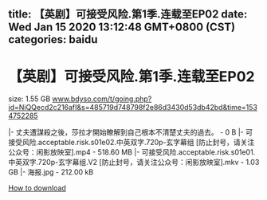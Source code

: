 
title: 【英剧】可接受风险.第1季.连载至EP02
date: Wed Jan 15 2020 13:12:48 GMT+0800 (CST)    
categories: baidu
---

# 【英剧】可接受风险.第1季.连载至EP02
size: 1.55 GB
 www.bdyso.com/t/going.php?id=NiQQecd2c216afI&s=485719d748798f2e86d3430d53db42bd&time=1534752285
 
|- 丈夫遭謀殺之後，莎拉才開始瞭解到自己根本不清楚丈夫的過去。 - 0 B
|- 可接受风险.acceptable.risk.s01e02.中英双字.720p-玄字幕组  [防止封号，请关注公众号：闲影放映室].mp4 - 518.60 MB
|- 可接受风险.acceptable.risk.s01e01.中英双字.720p-玄字幕组.V2  [防止封号，请关注公众号：闲影放映室].mkv - 1.03 GB
|- 海报.jpg - 212.00 kB

[How to download](https://bpcam.bemobtrk.com/go/2ceec3aa-1ca2-46d6-b9ff-aaa5c184517c?jno=443)